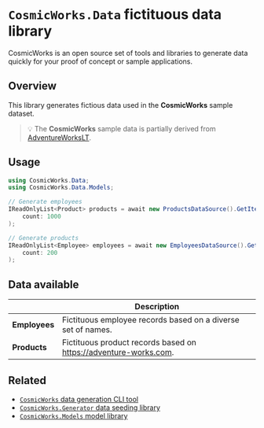# `CosmicWorks.Data` fictituous data library

CosmicWorks is an open source set of tools and libraries to generate data quickly for your proof of concept or sample applications.

## Overview

This library generates fictious data used in the **CosmicWorks** sample dataset.

> 💡 The **CosmicWorks** sample data is partially derived from [AdventureWorksLT](https://github.com/microsoft/sql-server-samples/tree/master/samples/databases/adventure-works).

## Usage

```csharp
using CosmicWorks.Data;
using CosmicWorks.Data.Models;

// Generate employees
IReadOnlyList<Product> products = await new ProductsDataSource().GetItemsAsync(
    count: 1000
);

// Generate products
IReadOnlyList<Employee> employees = await new EmployeesDataSource().GetItemsAsync(
    count: 200
);
```

## Data available

| | Description |
| --- | --- |
| **Employees** | Fictituous employee records based on a diverse set of names. |
| **Products** | Fictituous product records based on <https://adventure-works.com>. |

## Related

- [`CosmicWorks` data generation CLI tool](https://www.nuget.org/packages/cosmicworks)
- [`CosmicWorks.Generator` data seeding library](https://www.nuget.org/packages/cosmicworks.generator)
- [`CosmicWorks.Models` model library](https://www.nuget.org/packages/cosmicworks.models)
